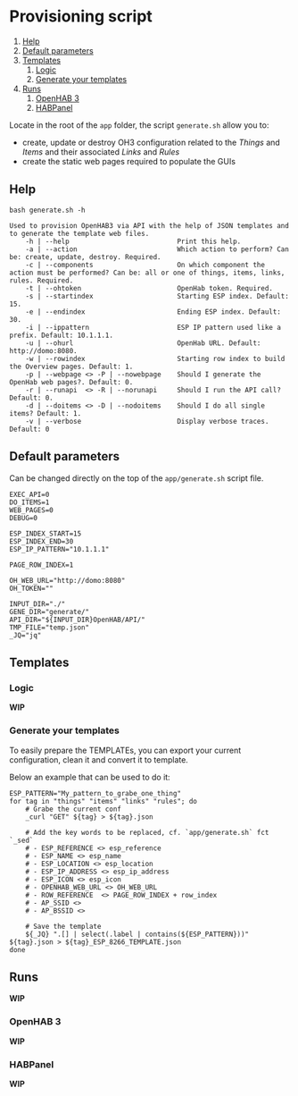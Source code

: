 # Provisioning script

1. [Help](#help)
2. [Default parameters](#default-parameters)
3. [Templates](#templates)
   1. [Logic](#logic) 
   2. [Generate your templates](#generate-your-templates)
4. [Runs](#runs)
   1. [OpenHAB 3](#openhab-3)
   2. [HABPanel](#habpanel)

Locate in the root of the `app` folder, the script `generate.sh` allow you to:
- create, update or destroy OH3  configuration related to the _Things_ and _Items_ and their associated _Links_ and _Rules_
- create the static web pages required to populate the GUIs

## Help

`bash generate.sh -h`

````commandline
Used to provision OpenHAB3 via API with the help of JSON templates and to generate the template web files.
    -h | --help                           Print this help.
    -a | --action                         Which action to perform? Can be: create, update, destroy. Required.
    -c | --components                     On which component the action must be performed? Can be: all or one of things, items, links, rules. Required.
    -t | --ohtoken                        OpenHab token. Required.
    -s | --startindex                     Starting ESP index. Default: 15.
    -e | --endindex                       Ending ESP index. Default: 30.
    -i | --ippattern                      ESP IP pattern used like a prefix. Default: 10.1.1.1.
    -u | --ohurl                          OpenHab URL. Default: http://domo:8080.
    -w | --rowindex                       Starting row index to build the Overview pages. Default: 1.
    -p | --webpage <> -P | --nowebpage    Should I generate the OpenHab web pages?. Default: 0.
    -r | --runapi  <> -R | --norunapi     Should I run the API call? Default: 0.
    -d | --doitems <> -D | --nodoitems    Should I do all single items? Default: 1.
    -v | --verbose                        Display verbose traces. Default: 0
````

## Default parameters

Can be changed directly on the top of the `app/generate.sh` script file.

````commandline
EXEC_API=0
DO_ITEMS=1
WEB_PAGES=0
DEBUG=0

ESP_INDEX_START=15
ESP_INDEX_END=30
ESP_IP_PATTERN="10.1.1.1"

PAGE_ROW_INDEX=1

OH_WEB_URL="http://domo:8080"
OH_TOKEN=""

INPUT_DIR="./"
GENE_DIR="generate/"
API_DIR="${INPUT_DIR}OpenHAB/API/"
TMP_FILE="temp.json"
_JQ="jq"
````

## Templates

### Logic
**WIP**

### Generate your templates

To easily prepare the TEMPLATEs, you can export your current configuration, clean it and convert it to template.

Below an example that can be used to do it:

````commandline
ESP_PATTERN="My_pattern_to_grabe_one_thing"
for tag in "things" "items" "links" "rules"; do
    # Grabe the current conf
    _curl "GET" ${tag} > ${tag}.json
    
    # Add the key words to be replaced, cf. `app/generate.sh` fct `_sed`
    # - ESP_REFERENCE <> esp_reference
    # - ESP_NAME <> esp_name
    # - ESP_LOCATION <> esp_location
    # - ESP_IP_ADDRESS <> esp_ip_address
    # - ESP_ICON <> esp_icon
    # - OPENHAB_WEB_URL <> OH_WEB_URL
    # - ROW_REFERENCE  <> PAGE_ROW_INDEX + row_index
    # - AP_SSID <> 
    # - AP_BSSID <> 
    
    # Save the template
    ${_JQ} ".[] | select(.label | contains(${ESP_PATTERN}))" ${tag}.json > ${tag}_ESP_8266_TEMPLATE.json
done
````

## Runs
**WIP**

### OpenHAB 3
**WIP**

### HABPanel
**WIP**

